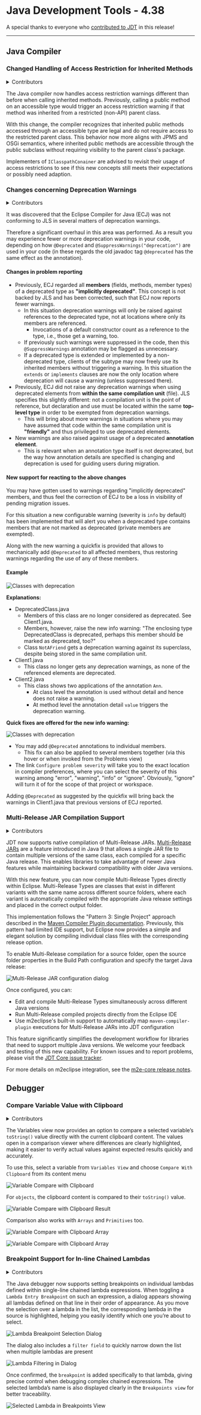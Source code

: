 # Java Development Tools - 4.38

A special thanks to everyone who [contributed to JDT](acknowledgements.md#java-development-tools) in this release!

<!--
---
## Java&trade; XX Support 
-->

<!--
---
## JUnit
-->

<!--
---
## Java Editor
-->

<!--
---
## Java Views and Dialogs
-->

---
## Java Compiler

### Changed Handling of Access Restriction for Inherited Methods
<!-- https://github.com/eclipse-jdt/eclipse.jdt.core/pull/4293 -->
<details>
<summary>Contributors</summary>

- [Christoph Laeubrich](https://github.com/laeubi)
- [Stephan Herrmann](https://github.com/stephan-herrmann)
</details>

The Java compiler now handles access restriction warnings different than before when calling inherited methods.
Previously, calling a public method on an accessible type would trigger an access restriction warning if that method was inherited from a restricted (non-API) parent class.

With this change, the compiler recognizes that inherited public methods accessed through an accessible type are legal and do not require access to the restricted parent class.
This behavior now more aligns with JPMS and OSGi semantics, where inherited public methods are accessible through the public subclass without requiring visibility to the parent class's package.

Implementers of `IClasspathConainer` are advised to revisit their usage of access restrictions to see if this new concepts still meets their expectations or possibly need adaption.

### Changes concerning Deprecation Warnings
<!-- https://github.com/eclipse-jdt/eclipse.jdt.core/issues/4572 -->
<details>
<summary>Contributors</summary>

- [Stephan Herrmann](https://github.com/stephan-herrmann)
</details>

It was discovered that the Eclipse Compiler for Java (ECJ) was not conforming to JLS in several matters of deprecation warnings.

Therefore a significant overhaul in this area was performed. As a result you may experience fewer or more deprecation warnings in your code, depending on how `@Deprecated` and `@SuppressWarnings("deprecation")` are used in your code (in these regards the old javadoc tag `@deprecated` has the same effect as the annotation).

#### Changes in problem reporting
* Previously, ECJ regarded all **members** (fields, methods, member types) of a deprecated type as **"implicitly deprecated"**. This concept is not backed by JLS and has been corrected, such that ECJ now reports fewer warnings.
    * In this situation deprecation warnings will only be raised against references to the deprecated type, not at locations where only its members are referenced.
        * Invocations of a default constructor count as a reference to the type, i.e., those get a warning, too.
    * If previously such warnings were suppressed in the code, then this `@SuppressWarnings` annotation may be flagged as unnecessary.
    * If a deprecated type is extended or implemented by a non-deprecated type, clients of the subtype may now freely use its inherited members without triggering a warning. In this situation the `extends` or `implements` clauses are now the only location where deprecation will cause a warning (unless suppressed there).
* Previously, ECJ did not raise any deprecation warnings when using deprecated elements from **within the same compilation unit** (file). JLS specifies this slightly different: not a compilation unit is the point of reference, but declaration and use must be located within the same **top-level type** in order to be exempted from deprecation warnings.
    * This will bring about more warnings in situations where you may have assumed that code within the same compilation unit is **"friendly"** and thus privileged to use deprecated elements.
* New warnings are also raised against usage of a deprecated **annotation element**.
    * This is relevant when an annotation type itself is not deprecated, but the way how annotation details are specified is changing and deprecation is used for guiding users during migration.


#### New support for reacting to the above changes

You may have gotten used to warnings regarding "implicitly deprecated" members, and thus feel the correction of ECJ to be a loss in visibility of pending migration issues. 

For this situation a new configurable warning (severity is `info` by default) has been implemented that will alert you when a deprecated type contains members that are not marked as deprecated (private members are exempted).

Along with the new warning a quickfix is provided that allows to mechanically add `@Deprecated` to all affected members, thus restoring warnings regarding the use of any of these members.

#### Example

![Classes with deprecation](images/DeprecationWarnings.png)

**Explanations:**
* DeprecatedClass.java
    * Members of this class are no longer considered as deprecated. See Client1.java.
    * Members, however, raise the new info warning: "The enclosing type DeprecatedClass is deprecated, perhaps this member should be marked as deprecated, too?"
    * Class `NotAFriend` gets a deprecation warning against its superclass, despite being stored in the same compilation unit.
* Client1.java
    * This class no longer gets any deprecation warnings, as none of the referenced elements are deprecated.
* Client2.java
    * This class shows two applications of the annotation `Ann`.
        * At class level the annotation is used without detail and hence does not raise a warning.
       * At method level the annotation detail `value` triggers the deprecation warning.
       
**Quick fixes are offered for the new info warning:**

![Classes with deprecation](images/DeprecationQuickFixes.png)

* You may add `@Deprecated` annotations to individual members.
    * This fix can also be applied to several members together (via this hover or when invoked from the Problems view)
* The link `Configure problem severity` will take you to the exact location in compiler preferences, where you can select the severity of this warning among "error", "warning", "info" or "ignore". Obviously, "ignore" will turn it of for the scope of that project or workspace.

Adding `@Deprecated` as suggested by the quickfix will bring back the warnings in Client1.java that previous versions of ECJ reported.

### Multi-Release JAR Compilation Support
<!-- https://github.com/eclipse-jdt/eclipse.jdt.core/pull/3900 -->
<!-- https://github.com/eclipse-jdt/eclipse.jdt.ui/pull/2260 -->
<!-- https://github.com/eclipse-jdt/eclipse.jdt.debug/pull/753 -->
<!-- https://github.com/eclipse-m2e/m2e-core/pull/2058 -->
<details>
<summary>Contributors</summary>

- [Christoph Laeubrich](https://github.com/laeubi)
- [Stephan Herrmann](https://github.com/stephan-herrmann)
</details>

JDT now supports native compilation of Multi-Release JARs.
[Multi-Release JARs](https://openjdk.org/jeps/238) are a feature introduced in Java 9 that allows a single JAR file to contain multiple versions of the same class,
each compiled for a specific Java release.
This enables libraries to take advantage of newer Java features while maintaining backward compatibility with older Java versions.

With this new feature, you can now compile Multi-Release Types directly within Eclipse.
Multi-Release Types are classes that exist in different variants with the same name across different source folders,
where each variant is automatically compiled with the appropriate Java release settings and placed in the correct output folder.

This implementation follows the "Pattern 3: Single Project" approach described in the [Maven Compiler Plugin documentation](https://maven.apache.org/plugins/maven-compiler-plugin/multirelease.html).
Previously, this pattern had limited IDE support, but Eclipse now provides a simple and elegant solution by compiling individual class files with the corresponding release option.

To enable Multi-Release compilation for a source folder, open the source folder properties in the Build Path configuration and specify the target Java release:

![Multi-Release JAR configuration dialog](images/multi-release-jar-config.png)

Once configured, you can:
- Edit and compile Multi-Release Types simultaneously across different Java versions
- Run Multi-Release compiled projects directly from the Eclipse IDE
- Use m2eclipse's built-in support to automatically map `maven-compiler-plugin` executions for Multi-Release JARs into JDT configuration

This feature significantly simplifies the development workflow for libraries that need to support multiple Java versions.
We welcome your feedback and testing of this new capability.
For known issues and to report problems, please visit the [JDT Core issue tracker](https://github.com/eclipse-jdt/eclipse.jdt.core/issues/4275).

For more details on m2eclipse integration, see the [m2e-core release notes](https://github.com/eclipse-m2e/m2e-core/blob/main/RELEASE_NOTES.md#multi-release-jar-support).

<!--
---
## Java Formatter
-->


## Debugger


### Compare Variable Value with Clipboard

<details>
<summary>Contributors</summary>

- [Sougandh S ](https://github.com/SougandhS)
</details>

The Variables view now provides an option to compare a selected variable’s `toString()` value directly with the current clipboard content. 
The values open in a comparison viewer where differences are clearly highlighted, making it easier to verify actual values against expected results quickly and accurately.


To use this, select a variable from `Variables View` and choose `Compare With Clipboard` from its content menu

![Variable Compare with Clipboard](images/VariableCompareWithClipboardOption.png)


For `objects`, the clipboard content is compared to their `toString()` value.


![Variable Compare with Clipboard Result](images/VariableCompareWithClipboardResult.png)


Comparison also works with `Arrays` and `Primitives` too.


![Variable Compare with Clipboard Array](images/VariableCompareWithCllipboardArrays.png)


![Variable Compare with Clipboard Array](images/VariableCompareWithCllipboardPrimitives.png)



### Breakpoint Support for In-line Chained Lambdas

<details>
<summary>Contributors</summary>

- [Sougandh S ](https://github.com/SougandhS)
- [Andrey Loskutov ](https://github.com/iloveeclipse)
</details>

The Java debugger now supports setting breakpoints on individual lambdas defined within single-line chained lambda expressions. When toggling a `Lambda Entry Breakpoint` on such an expression,
a dialog appears showing all lambdas defined on that line in their order of appearance. As you move the selection over a lambda in the list, the corresponding lambda in the source is highlighted, 
helping you easily identify which one you’re about to select.

![Lambda Breakpoint Selection Dialog](images/LambdaBreakpointDialog.png)


The dialog also includes a `filter field` to quickly narrow down the list when multiple lambdas are present

![Lambda Filtering in Dialog](images/LambdaFilteringInDialog.png)

Once confirmed, the `breakpoint` is added specifically to that lambda, giving precise control when debugging complex chained expressions.
The selected lambda’s name is also displayed clearly in the `Breakpoints view` for better traceability.


![Selected Lambda in Breakpoints View](images/LambdaInlineBreakpointsView.png)
<!--
### JDT Developers
--> 
